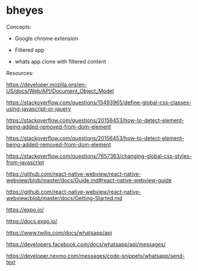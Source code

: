 # bheyes


Concepts:

* Google chrome extension 

* Filtered app

* whats app clone with filtered content

Resources:

https://developer.mozilla.org/en-US/docs/Web/API/Document_Object_Model

https://stackoverflow.com/questions/15493965/define-global-css-classes-using-javascript-or-jquery

https://stackoverflow.com/questions/20156453/how-to-detect-element-being-added-removed-from-dom-element

https://stackoverflow.com/questions/20156453/how-to-detect-element-being-added-removed-from-dom-element

https://stackoverflow.com/questions/7657363/changing-global-css-styles-from-javascript

https://github.com/react-native-webview/react-native-webview/blob/master/docs/Guide.md#react-native-webview-guide

https://github.com/react-native-webview/react-native-webview/blob/master/docs/Getting-Started.md

https://expo.io/

https://docs.expo.io/

https://www.twilio.com/docs/whatsapp/api

https://developers.facebook.com/docs/whatsapp/api/messages/

https://developer.nexmo.com/messages/code-snippets/whatsapp/send-text

